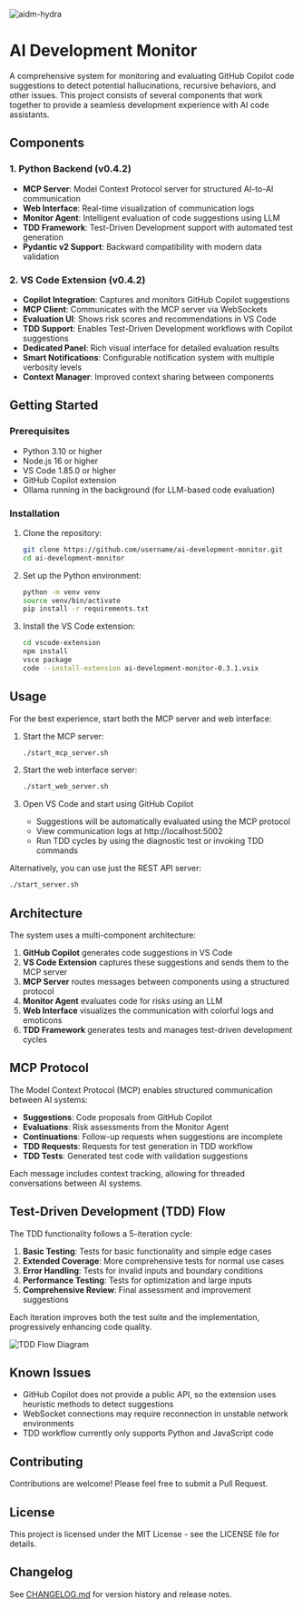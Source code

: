 ![aidm-hydra](https://github.com/user-attachments/assets/941e7ca2-9e84-4e06-9110-b0b7af453d3f)
# AI Development Monitor


A comprehensive system for monitoring and evaluating GitHub Copilot code suggestions to detect potential hallucinations, recursive behaviors, and other issues. This project consists of several components that work together to provide a seamless development experience with AI code assistants.

## Components

### 1. Python Backend (v0.4.2)

- **MCP Server**: Model Context Protocol server for structured AI-to-AI communication
- **Web Interface**: Real-time visualization of communication logs
- **Monitor Agent**: Intelligent evaluation of code suggestions using LLM
- **TDD Framework**: Test-Driven Development support with automated test generation
- **Pydantic v2 Support**: Backward compatibility with modern data validation

### 2. VS Code Extension (v0.4.2)

- **Copilot Integration**: Captures and monitors GitHub Copilot suggestions
- **MCP Client**: Communicates with the MCP server via WebSockets
- **Evaluation UI**: Shows risk scores and recommendations in VS Code
- **TDD Support**: Enables Test-Driven Development workflows with Copilot suggestions
- **Dedicated Panel**: Rich visual interface for detailed evaluation results
- **Smart Notifications**: Configurable notification system with multiple verbosity levels
- **Context Manager**: Improved context sharing between components

## Getting Started

### Prerequisites

- Python 3.10 or higher
- Node.js 16 or higher
- VS Code 1.85.0 or higher
- GitHub Copilot extension
- Ollama running in the background (for LLM-based code evaluation)

### Installation

1. Clone the repository:

   ```bash
   git clone https://github.com/username/ai-development-monitor.git
   cd ai-development-monitor
   ```

2. Set up the Python environment:

   ```bash
   python -m venv venv
   source venv/bin/activate
   pip install -r requirements.txt
   ```

3. Install the VS Code extension:

   ```bash
   cd vscode-extension
   npm install
   vsce package
   code --install-extension ai-development-monitor-0.3.1.vsix
   ```

## Usage

For the best experience, start both the MCP server and web interface:

1. Start the MCP server:

   ```bash
   ./start_mcp_server.sh
   ```

2. Start the web interface server:

   ```bash
   ./start_web_server.sh
   ```

3. Open VS Code and start using GitHub Copilot
   - Suggestions will be automatically evaluated using the MCP protocol
   - View communication logs at http://localhost:5002
   - Run TDD cycles by using the diagnostic test or invoking TDD commands

Alternatively, you can use just the REST API server:

```bash
./start_server.sh
```

## Architecture

The system uses a multi-component architecture:

1. **GitHub Copilot** generates code suggestions in VS Code
2. **VS Code Extension** captures these suggestions and sends them to the MCP server
3. **MCP Server** routes messages between components using a structured protocol
4. **Monitor Agent** evaluates code for risks using an LLM
5. **Web Interface** visualizes the communication with colorful logs and emoticons
6. **TDD Framework** generates tests and manages test-driven development cycles

## MCP Protocol

The Model Context Protocol (MCP) enables structured communication between AI systems:

- **Suggestions**: Code proposals from GitHub Copilot
- **Evaluations**: Risk assessments from the Monitor Agent
- **Continuations**: Follow-up requests when suggestions are incomplete
- **TDD Requests**: Requests for test generation in TDD workflow
- **TDD Tests**: Generated test code with validation suggestions

Each message includes context tracking, allowing for threaded conversations between AI systems.

## Test-Driven Development (TDD) Flow

The TDD functionality follows a 5-iteration cycle:

1. **Basic Testing**: Tests for basic functionality and simple edge cases
2. **Extended Coverage**: More comprehensive tests for normal use cases
3. **Error Handling**: Tests for invalid inputs and boundary conditions
4. **Performance Testing**: Tests for optimization and large inputs
5. **Comprehensive Review**: Final assessment and improvement suggestions

Each iteration improves both the test suite and the implementation, progressively enhancing code quality.

![TDD Flow Diagram](docs/tdd_flow_diagram.png)

## Known Issues

- GitHub Copilot does not provide a public API, so the extension uses heuristic methods to detect suggestions
- WebSocket connections may require reconnection in unstable network environments
- TDD workflow currently only supports Python and JavaScript code

## Contributing

Contributions are welcome! Please feel free to submit a Pull Request.

## License

This project is licensed under the MIT License - see the LICENSE file for details.

## Changelog

See [CHANGELOG.md](./CHANGELOG.md) for version history and release notes.
